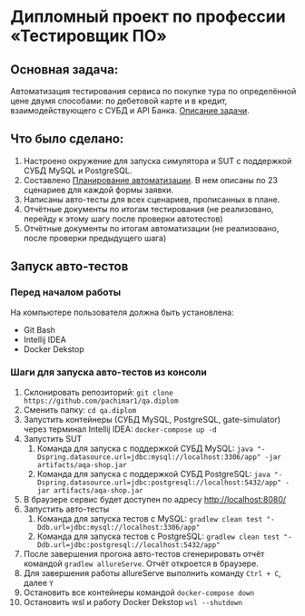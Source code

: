 # Дипломный проект по профессии «Тестировщик ПО»

## Основная задача: 
Автоматизация тестирования сервиса по покупке тура по определённой цене двумя способами: по дебетовой карте и в кредит, взаимодействующего с СУБД и API Банка. [Описание задачи](https://github.com/netology-code/qa-diploma).

## Что было сделано:
1. Настроено окружение для запуска симулятора и SUT с поддержкой СУБД MySQL и PostgreSQL. 
2. Составлено [Планирование автоматизации](https://github.com/pachimar1/qa.diplom/blob/main/documents/Plan.md). В нем описаны по 23 сценариев для каждой формы заявки.
3. Написаны авто-тесты для всех сценариев, прописанных в плане. 
4. Отчётные документы по итогам тестирования (не реализовано, перейду к этому шагу после проверки автотестов)
5. Отчётные документы по итогам автоматизации (не реализовано, после проверки предыдущего шага)

## Запуск авто-тестов

### Перед началом работы
На компьютере пользователя должна быть установлена:
   - Git Bash
   - Intellij IDEA
   - Docker Dekstop
     

### Шаги для запуска авто-тестов из консоли
1. Склонировать репозиторий: `git clone https://github.com/pachimar1/qa.diplom`
4. Сменить папку: `cd qa.diplom`
5. Запустить контейнеры (СУБД MySQL, PostgreSQL, gate-simulator) через терминал Intellij IDEA: `docker-compose up -d`
6. Запустить SUT
   1. Команда для запуска с поддержкой СУБД MySQL: `java "-Dspring.datasource.url=jdbc:mysql://localhost:3306/app" -jar artifacts/aqa-shop.jar`
   2. Команда для запуска с поддержкой СУБД PostgreSQL: `java "-Dspring.datasource.url=jdbc:postgresql://localhost:5432/app" -jar artifacts/aqa-shop.jar`
7. В браузере сервис будет доступен по адресу [http://localhost:8080/](http://localhost:8080/) 
8. Запустить авто-тесты
   1. Команда для запуска тестов с MySQL: `gradlew clean test "-Ddb.url=jdbc:mysql://localhost:3306/app"`
   2. Команда для запуска тестов с PostgreSQL: `gradlew clean test "-Ddb.url=jdbc:postgresql://localhost:5432/app"`
9. После завершения прогона авто-тестов сгенерировать отчёт командой `gradlew allureServe`. Отчёт откроется в браузере.
10. Для завершения работы allureServe выполнить команду `Ctrl + С`, далее `Y`
11. Остановить все контейнеры командой `docker-compose down`
12. Остановить wsl и работу Docker Dekstop `wsl --shutdown`     
